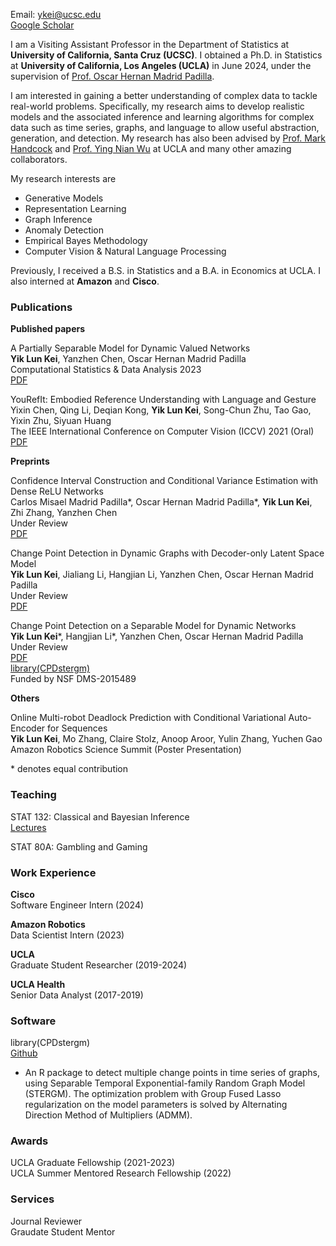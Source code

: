 Email: ykei@ucsc.edu\
[Google Scholar](https://scholar.google.com/citations?hl=en&user=EveYevcAAAAJ)


I am a Visiting Assistant Professor in the Department of Statistics at **University of California, Santa Cruz (UCSC)**. I obtained a Ph.D. in Statistics at **University of California, Los Angeles (UCLA)** in June 2024, under the supervision of [Prof. Oscar Hernan Madrid Padilla](https://hernanmp.github.io).


I am interested in gaining a better understanding of complex data to tackle real-world problems. Specifically, my research aims to develop realistic models and the associated inference and learning algorithms for complex data such as time series, graphs, and language to allow useful abstraction, generation, and detection. My research has also been advised by [Prof. Mark Handcock](https://handcock.github.io) and [Prof. Ying Nian Wu](http://www.stat.ucla.edu/~ywu/research.html) at UCLA and many other amazing collaborators.


My research interests are 

- Generative Models
- Representation Learning
- Graph Inference
- Anomaly Detection
- Empirical Bayes Methodology
- Computer Vision & Natural Language Processing

Previously, I received a B.S. in Statistics and a B.A. in Economics at UCLA. I also interned at **Amazon** and **Cisco**.


### Publications

**Published papers**

A Partially Separable Model for Dynamic Valued Networks\
**Yik Lun Kei**, Yanzhen Chen, Oscar Hernan Madrid Padilla\
Computational Statistics & Data Analysis 2023\
[PDF](https://arxiv.org/pdf/2205.13651.pdf)

YouRefIt: Embodied Reference Understanding with Language and Gesture\
Yixin Chen, Qing Li, Deqian Kong, **Yik Lun Kei**, Song-Chun Zhu, Tao Gao, Yixin Zhu, Siyuan Huang\
The IEEE International Conference on Computer Vision (ICCV) 2021 (Oral)\
[PDF](http://openaccess.thecvf.com/content/ICCV2021/papers/Chen_YouRefIt_Embodied_Reference_Understanding_With_Language_and_Gesture_ICCV_2021_paper.pdf)

**Preprints**

Confidence Interval Construction and Conditional Variance Estimation with Dense ReLU Networks\
Carlos Misael Madrid Padilla\*, Oscar Hernan Madrid Padilla\*, **Yik Lun Kei**, Zhi Zhang, Yanzhen Chen\
Under Review\
[PDF](https://arxiv.org/pdf/2412.20355)

Change Point Detection in Dynamic Graphs with Decoder-only Latent Space Model\
**Yik Lun Kei**, Jialiang Li, Hangjian Li, Yanzhen Chen, Oscar Hernan Madrid Padilla\
Under Review\
[PDF](https://arxiv.org/pdf/2404.04719.pdf)

Change Point Detection on a Separable Model for Dynamic Networks\
**Yik Lun Kei**\*, Hangjian Li\*, Yanzhen Chen, Oscar Hernan Madrid Padilla\
Under Review\
[PDF](https://arxiv.org/pdf/2303.17642.pdf)\
[library(CPDstergm)](https://github.com/allenkei/CPDstergm)\
Funded by NSF DMS-2015489


**Others**

Online Multi-robot Deadlock Prediction with Conditional Variational Auto-Encoder for Sequences\
**Yik Lun Kei**, Mo Zhang, Claire Stolz, Anoop Aroor, Yulin Zhang, Yuchen Gao\
Amazon Robotics Science Summit (Poster Presentation)

\* denotes equal contribution

### Teaching

STAT 132:  Classical and Bayesian Inference\
[Lectures](https://youtube.com/playlist?list=PL3JwN3Ix6VdIG5S2QvyLs7xLb_JvMpssG&si=ZV6VpYiuPrv0F7VK)

STAT 80A: Gambling and Gaming

### Work Experience

**Cisco**\
Software Engineer Intern (2024)

**Amazon Robotics**\
Data Scientist Intern (2023)

**UCLA**\
Graduate Student Researcher (2019-2024)

**UCLA Health**\
Senior Data Analyst (2017-2019)

### Software 

library(CPDstergm)\
[Github](https://github.com/allenkei/CPDstergm)
- An R package to detect multiple change points in time series of graphs, using Separable Temporal Exponential-family Random Graph Model (STERGM). The optimization problem with Group Fused Lasso regularization on the model parameters is solved by Alternating Direction Method of Multipliers (ADMM).


### Awards
UCLA Graduate Fellowship (2021-2023)\
UCLA Summer Mentored Research Fellowship (2022)

### Services
Journal Reviewer\
Graudate Student Mentor

